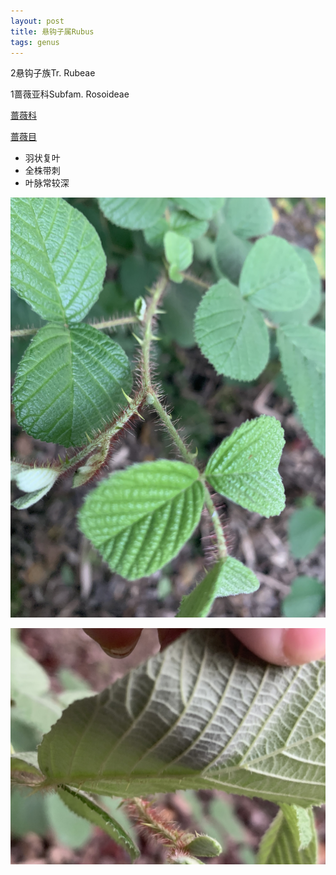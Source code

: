 ```yaml
---
layout: post
title: 悬钩子属Rubus
tags: genus    
---
```


2悬钩子族Tr. Rubeae

1蔷薇亚科Subfam. Rosoideae

[蔷薇科](https://ganlu1994.github.io/2000/11/190蔷薇科Rosaceae/)

[蔷薇目](https://ganlu1994.github.io/2000/01/34蔷薇目Rosales/)

* 羽状复叶
* 全株带刺
* 叶脉常较深

![](/images/post/2020-09-03-185419_IMG_9730.jpeg)

![](/images/post/2020-09-03-185502_IMG_9734.jpeg)